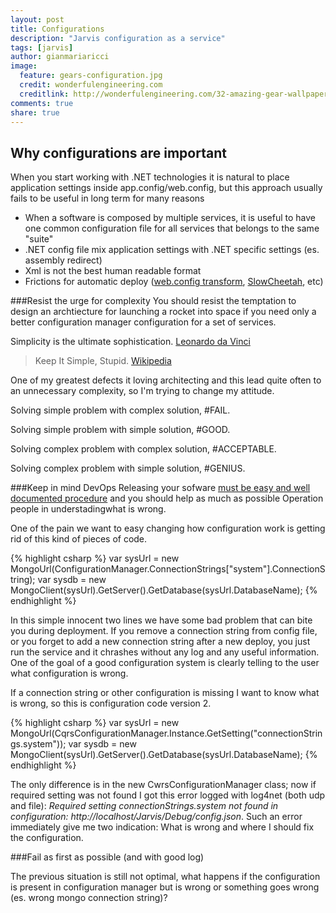 ```yaml
---
layout: post
title: Configurations
description: "Jarvis configuration as a service"
tags: [jarvis]
author: gianmariaricci
image:
  feature: gears-configuration.jpg
  credit: wonderfulengineering.com
  creditlink: http://wonderfulengineering.com/32-amazing-gear-wallpaper-backgrounds-in-hd-for-download/
comments: true
share: true
---
```


## Why configurations are important
When you start working with .NET technologies it is natural to place application settings inside app.config/web.config, but this approach usually fails to be useful in long term for many reasons

- When a software is composed by multiple services, it is useful to have one common configuration file for all services that belongs to the same "suite"
- .NET config file mix application settings with .NET specific settings (es. assembly redirect)
- Xml is not the best human readable format
- Frictions for automatic deploy ([web.config transform](http://msdn.microsoft.com/en-us/library/vstudio/dd465318(v=vs.100).aspx), [SlowCheetah](http://visualstudiogallery.msdn.microsoft.com/69023d00-a4f9-4a34-a6cd-7e854ba318b5), etc)

###Resist the urge for complexity
You should resist the temptation to design an archtiecture for launching a rocket into space if you need only a better configuration manager configuration for a set of services. 

> 
Simplicity is the ultimate sophistication. [Leonardo da Vinci](http://www.brainyquote.com/quotes/quotes/l/leonardoda107812.html)
>
>Keep It Simple, Stupid. [Wikipedia](http://en.wikipedia.org/wiki/KISS_principle)

One of my greatest defects it loving architecting and this lead quite often to an unnecessary complexity, so I'm trying to change my attitude.

> 
Solving simple problem with complex solution, #FAIL.
>
Solving simple problem with simple solution, #GOOD.
>
Solving complex problem with complex solution, #ACCEPTABLE.
>
Solving complex problem with simple solution, #GENIUS.

###Keep in mind DevOps 
Releasing your sofware [must be easy and well documented procedure](http://devopsreactions.tumblr.com/post/57234308379/setting-up-a-product-following-vendors-instructions) and you should help as much as possible Operation people in understadingwhat is wrong.

One of the pain we want to easy changing how configuration work is getting rid of this kind of pieces of code.

{% highlight csharp %}
var sysUrl = new MongoUrl(ConfigurationManager.ConnectionStrings["system"].ConnectionString);
var sysdb = new MongoClient(sysUrl).GetServer().GetDatabase(sysUrl.DatabaseName);
{% endhighlight %}
	
In this simple innocent two lines we have some bad problem that can bite you during deployment. If you remove a connection string from config file, or you forget to add a new connection string after a new deploy, you just run the service and it chrashes without any log and any useful information. One of the goal of a good configuration system is clearly telling to the user what configuration is wrong.

If a connection string or other configuration is missing I want to know what is wrong, so this is configuration code version 2.

{% highlight csharp %}
var sysUrl = new MongoUrl(CqrsConfigurationManager.Instance.GetSetting("connectionStrings.system"));
var sysdb = new MongoClient(sysUrl).GetServer().GetDatabase(sysUrl.DatabaseName);
{% endhighlight %}

The only difference is in the new CwrsConfigurationManager class; now if required setting was not found I got this error logged with log4net (both udp and file): *Required setting connectionStrings.system not found in configuration: http://localhost/Jarvis/Debug/config.json*. Such an error immediately give me two indication: What is wrong and where I should fix the configuration.

###Fail as first as possible (and with good log)

The previous situation is still not optimal, what happens if the configuration is present in configuration manager but is wrong or something goes wrong (es. wrong mongo connection string)?


